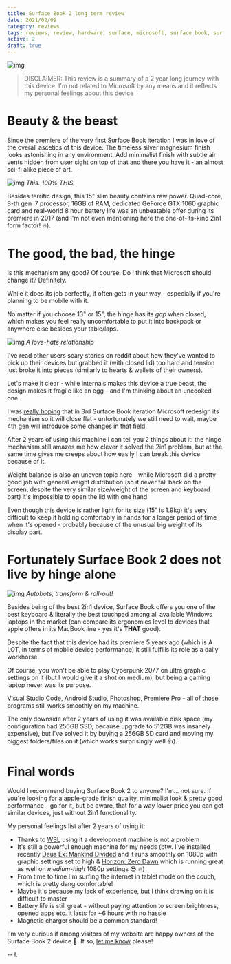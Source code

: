 ```yaml
---
title: Surface Book 2 long term review
date: 2021/02/09
category: reviews
tags: reviews, review, hardware, surface, microsoft, surface book, surface book 2, sb2, 2 in 1, 2in1, laptop, tablet
active: 2
draft: true
---
```


![img](/static/sb2-top.jpg)

> DISCLAIMER: This review is a summary of a 2 year long journey with this device. I'm not related to Microsoft by any means and it reflects my personal feelings about this device

# Beauty & the beast

Since the premiere of the very first Surface Book iteration I was in love of the overall ascetics of this device. The timeless silver magnesium finish looks astonishing in any environment. Add minimalist finish with subtle air vents hidden from user sight on top of that and there you have it - an almost sci-fi alike piece of art.

![img](/static/surface-book-hinge.gif)
*This. 100% THIS.*

Besides terrific design, this 15" slim beauty contains raw power. Quad-core, 8-th gen i7 processor, 16GB of RAM, dedicated GeForce GTX 1060 graphic card and real-world 8 hour battery life was an unbeatable offer during its premiere in 2017 (and I'm not even mentioning here the one-of-its-kind 2in1 form factor! 🔥).

# The good, the bad, the hinge

Is this mechanism any good? Of course. Do I think that Microsoft should change it? Definitely.

While it does its job perfectly, it often gets in your way - especially if you're planning to be mobile with it.

No matter if you choose 13" or 15", the hinge has its *gap* when closed, which makes you feel really uncomfortable to put it into backpack or anywhere else besides your table/laps.

![img](/static/sb2-hinge-gap.jpg)
*A love-hate relationship*

I've read other users scary stories on reddit about how they've wanted to pick up their devices but grabbed it (with closed lid) too hard and tension just broke it into pieces (similarly to hearts & wallets of their owners).

Let's make it clear - while internals makes this device a true beast, the design makes it fragile like an egg - and I'm thinking about an uncooked one.

I was [really hoping](/notes/why-i-wont-buy-surface-book-3/) that in 3rd Surface Book iteration Microsoft redesign its mechanism so it will close flat - unfortunately we still need to wait, maybe 4th gen will introduce some changes in that field.

After 2 years of using this machine I can tell you 2 things about it: the hinge mechanism still amazes me how clever it solved the 2in1 problem, but at the same time gives me creeps about how easily I can break this device because of it.

Weight balance is also an uneven topic here - while Microsoft did a pretty good job with general weight distribution (so it never fall back on the screen, despite the very similar size/weight of the screen and keyboard part) it's impossible to open the lid with one hand.

Even though this device is rather light for its size (15" is 1.9kg) it's very difficult to keep it holding comfortably in hands for a longer period of time when it's opened - probably because of the unusual big weight of its display part.

# Fortunately Surface Book 2 does not live by hinge alone

![img](/static/sb2-detached.jpg)
*Autobots, transform & roll-out!*

Besides being of the best 2in1 device, Surface Book offers you one of the best keyboard & literally the best touchpad among all available Windows laptops in the market (can compare its ergonomics level to devices that apple offers in its MacBook line - yes it's **THAT** good).

Despite the fact that this device had its premiere 5 years ago (which is A LOT, in terms of mobile device performance) it still fulfills its role as a daily workhorse.

Of course, you won't be able to play Cyberpunk 2077 on ultra graphic settings on it (but I would give it a shot on medium), but being a gaming laptop never was its purpose.

Visual Studio Code, Android Studio, Photoshop, Premiere Pro - all of those programs still works smoothly on my machine.

The only downside after 2 years of using it was available disk space (my configuration had 256GB SSD, because upgrade to 512GB was insanely expensive), but I've solved it by buying a 256GB SD card and moving my biggest folders/files on it (which works surprisingly well 👍).

# Final words

Would I recommend buying Surface Book 2 to anyone? I'm... not sure. If you're looking for a apple-grade finish quality, minimalist look & pretty good performance - go for it, but be aware, that for a way lower price you can get similar devices, just without 2in1 functionality.

My personal feelings list after 2 years of using it:

- Thanks to [WSL](https://docs.microsoft.com/en-us/windows/wsl/install-win10) using it a development machine is not a problem
- It's still a powerful enough machine for my needs (btw. I've installed recently [Deus Ex: Mankind Divided](https://en.wikipedia.org/wiki/Deus_Ex:_Mankind_Divided) and it runs smoothly on 1080p with graphic settings set to high & [Horizon: Zero Dawn](https://www.guerrilla-games.com/play/horizon) which is running great as well on *medium-high* 1080p settings 😎 🔥)
- From time to time I'm surfing the internet in tablet mode on the couch, which is pretty dang comfortable!
- Maybe it's because my lack of experience, but I think drawing on it is difficult to master
- Battery life is still great - without paying attention to screen brightness, opened apps etc. it lasts for ~6 hours with no hassle
- Magnetic charger should be a common standard!

I'm very curious if among visitors of my website are happy owners of the Surface Book 2 device 🤔. If so, [let me know](https://twitter.com/lukaszkups) please!

-- ł.
